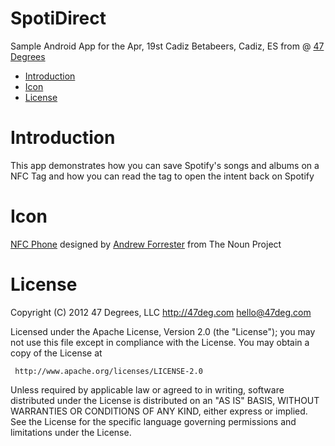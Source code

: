 SpotiDirect
===========

Sample Android App for the Apr, 19st Cadiz Betabeers, Cadiz, ES from @ [47 Degrees][1] 

- [Introduction](#introduction)
- [Icon](#icon)
- [License](#license)
 
# Introduction

This app demonstrates how you can save Spotify's songs and albums on a NFC Tag and how you can read the tag to open the intent back on Spotify

# Icon

[NFC Phone][2] designed by [Andrew Forrester][3] from The Noun Project

# License

Copyright (C) 2012 47 Degrees, LLC
http://47deg.com
hello@47deg.com

Licensed under the Apache License, Version 2.0 (the "License");
you may not use this file except in compliance with the License.
You may obtain a copy of the License at

     http://www.apache.org/licenses/LICENSE-2.0

Unless required by applicable law or agreed to in writing, software
distributed under the License is distributed on an "AS IS" BASIS,
WITHOUT WARRANTIES OR CONDITIONS OF ANY KIND, either express or implied.
See the License for the specific language governing permissions and
limitations under the License.

[1]: http://47deg.com
[2]: http://thenounproject.com/noun/nfc-phone/#icon-No3229
[3]: http://thenounproject.com/andrewforrester

